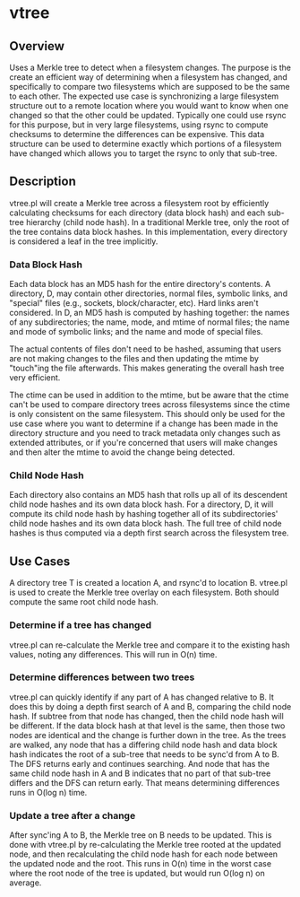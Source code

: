 # vtree
## Overview
Uses a Merkle tree to detect when a filesystem changes. The purpose is the create an efficient way of determining when a filesystem has changed, and specifically
to compare two filesystems which are supposed to be the same to each other. The expected use case is synchronizing a large filesystem structure out to a remote
location where you would want to know when one changed so that the other could be updated. Typically one could use rsync for this purpose, but in very large
filesystems, using rsync to compute checksums to determine the differences can be expensive. This data structure can be used to determine exactly which portions 
of a filesystem have changed which allows you to target the rsync to only that sub-tree.

## Description
vtree.pl will create a Merkle tree across a filesystem root by efficiently calculating checksums for each directory (data block hash) and each sub-tree hierarchy
(child node hash). In a traditional Merkle tree, only the root of the tree contains data block hashes. In this implementation, every directory is considered a
leaf in the tree implicitly.

### Data Block Hash
Each data block has an MD5 hash for the entire directory's contents. A directory, D, may contain other directories, normal files, symbolic links, and "special" files
(e.g., sockets, block/character, etc). Hard links aren't considered. In D, an MD5 hash is computed by hashing together: the names of any subdirectories; the name,
mode, and mtime of normal files; the name and mode of symbolic links; and the name and mode of special files.

The actual contents of files don't need to be hashed, assuming that users are not making changes to the files and then updating the mtime by "touch"ing the file
afterwards. This makes generating the overall hash tree very efficient. 

The ctime can be used in addition to the mtime, but be aware that the ctime can't be used to compare directory trees across filesystems since the ctime is only
consistent on the same filesystem. This should only be used for the use case where you want to determine if a change has been made in the directory structure and
you need to track metadata only changes such as extended attributes, or if you're concerned that users will make changes and then alter the mtime to avoid
the change being detected.

### Child Node Hash
Each directory also contains an MD5 hash that rolls up all of its descendent child node hashes and its own data block hash. For a directory, D, it will compute its
child node hash by hashing together all of its subdirectories' child node hashes and its own data block hash. The full tree of child node hashes is thus computed
via a depth first search across the filesystem tree. 

## Use Cases
A directory tree T is created a location A, and rsync'd to location B. vtree.pl is used to create the Merkle tree overlay on each filesystem. Both should compute
the same root child node hash.

### Determine if a tree has changed
vtree.pl can re-calculate the Merkle tree and compare it to the existing hash values, noting any differences. This will run in O(n) time.

### Determine differences between two trees
vtree.pl can quickly identify if any part of A has changed relative to B. It does this by doing a depth first search of A and B, comparing the child node hash. If
subtree from that node has changed, then the child node hash will be different. If the data block hash at that level is the same, then those two nodes are identical
and the change is further down in the tree. As the trees are walked, any node that has a differing child node hash and data block hash indicates the root of a 
sub-tree that needs to be sync'd from A to B. The DFS returns early and continues searching. And node that has the same child node hash in A and B indicates that
no part of that sub-tree differs and the DFS can return early. That means determining differences runs in O(log n) time.

### Update a tree after a change
After sync'ing A to B, the Merkle tree on B needs to be updated. This is done with vtree.pl by re-calculating the Merkle tree rooted at the updated node, and then
recalculating the child node hash for each node between the updated node and the root. This runs in O(n) time in the worst case where the root node of the tree
is updated, but would run O(log n) on average.
